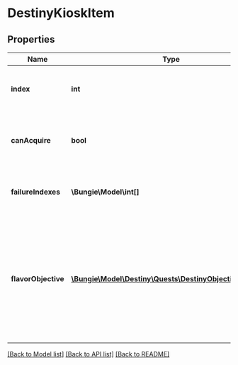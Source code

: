 # DestinyKioskItem

## Properties
Name | Type | Description | Notes
------------ | ------------- | ------------- | -------------
**index** | **int** | The index of the item in the related DestinyVendorDefintion&#39;s itemList property, representing the sale. | [optional] 
**canAcquire** | **bool** | If true, the user can not only see the item, but they can acquire it. It is possible that a user can see a kiosk item and not be able to acquire it. | [optional] 
**failureIndexes** | **\Bungie\Model\int[]** | Indexes into failureStrings for the Vendor, indicating the reasons why it failed if any. | [optional] 
**flavorObjective** | [**\Bungie\Model\Destiny\Quests\DestinyObjectiveProgress**](DestinyObjectiveProgress.md) | I may regret naming it this way - but this represents when an item has an objective that doesn&#39;t serve a beneficial purpose, but rather is used for \&quot;flavor\&quot; or additional information. For instance, when Emblems track specific stats, those stats are represented as Objectives on the item. | [optional] 

[[Back to Model list]](../README.md#documentation-for-models) [[Back to API list]](../README.md#documentation-for-api-endpoints) [[Back to README]](../README.md)


